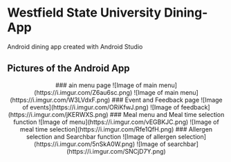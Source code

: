 # Westfield State University Dining-App

Android dining app created with Android Studio

## Pictures of the Android App
<p align="center">
### ain menu page 
![Image of main menu](https://i.imgur.com/Z6au6sc.png)
![Image of main menu](https://i.imgur.com/W3LVdxF.png)
### Event and Feedback page
![Image of events](https://i.imgur.com/ORiKfwJ.png)
![Image of feedback](https://i.imgur.com/jKERWXS.png)
### Meal menu and Meal time selection function 
![Image of menu](https://i.imgur.com/vEGBKJC.png)
![Image of meal time selection](https://i.imgur.com/Rfe1QfH.png)
### Allergen selection and Searchbar function 
![Image of allergen selection](https://i.imgur.com/5nSkA0W.png)
![Image of searchbar](https://i.imgur.com/SNCjD7Y.png) 
</p>



